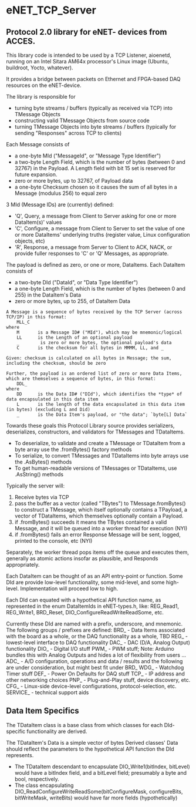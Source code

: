 # eNET_TCP_Server
## Protocol 2.0 library for eNET- devices from ACCES.

This library code is intended to be used by a TCP Listener, aioenetd, running on an Intel Sitara AM64x processor's Linux image (Ubuntu, buildroot, Yocto, whatever).

It provides a bridge between packets on Ethernet and FPGA-based DAQ resources on the eNET-device.

The library is responsible for 
* turning byte streams / buffers (typically as received via TCP) into TMessage Objects
* constructing valid TMessage Objects from source code
* turning TMessage Objects into byte streams / buffers (typically for sending "Responses" across TCP to clients)

Each Message consists of 
* a one-byte MId ("MessageId", or "Message Type Identifier")
* a two-byte Length Field, which is the number of bytes (between 0 and 32767) in the Payload.  A Length field with bit 15 set is reserved for future expansion.
* zero or more bytes, up to 32767, of Payload data
* a one-byte Checksum chosen so it causes the sum of all bytes in a Message (modulus 256) to equal zero

3 MId (Message IDs) are (currently) defined: 
* 'Q', Query, a message from Client to Server asking for one or more DataItem(s)' values
* 'C', Configure, a message from Client to Server to set the value of one or more DataItems' underlying truths (register value, Linux configuration objects, etc)
* 'R', Response, a message from Server to Client to ACK, NACK, or provide fuller responses to 'C' or 'Q' Messages, as appropriate.

The payload is defined as zero, or one or more, DataItems.
Each DataItem consists of
* a two-byte DId ("DataId", or "Data Type Identifier")
* a one-byte Length Field, which is the number of bytes (between 0 and 255) in the DataItem's Data
* zero or more bytes, up to 255, of DataItem Data
```
A Message is a sequence of bytes received by the TCP Server (across TCP/IP) in this format:
 	MLL_C
where
	M       is a Message ID# ("MId"), which may be mnemonic/logical
	LL      is the Length of an optional payload
	_        is zero or more bytes, the optional payload's data
	C       is the checksum for all bytes in MMMM, LL, and _

Given: checksum is calculated on all bytes in Message; the sum, including the checksum, should be zero

Further, the payload is an ordered list of zero or more Data Items, which are themselves a sequence of bytes, in this format:
	DDL_
where
	DD      is the Data ID# ("DId"), which identifies the *type* of data encapsulated in this data item
	L       is the length of the data encapsulated in this data item (in bytes) (excluding L and Did)
	_       is the Data Item's payload, or "the data"; `byte[L] Data`
```
Towards these goals this Protocol Library source provides serializers, deserializes, constructors, and validators for TMessages and TDataItems.
* To deserialize, to validate and create a TMessage or TDataItem from a byte array use the .fromBytes() factory methods
* To serialize, to convert TMessages and TDataItems into byte arrays use the .AsBytes() methods
* To get human-readable versions of TMessages or TDataItems, use .AsString() methods

Typically the server will:
1) Receive bytes via TCP
2) pass the buffer as a vector<byte> (called "TBytes") to TMessage.fromBytes() to construct a TMessage, which itself optionally contains a TPayload, a vector of TDataItems, which themselves optionally contain a Payload.
3) if .fromBytes() succeeds it means the TBytes contained a valid Message, and it will be queued into a worker thread for execution (NYI)
4) if .fromBytes() fails an error Response Message will be sent, logged, printed to the console, etc (NYI)

Separately, the worker thread pops items off the queue and executes them, generally as atomic actions insofar as plausible, and Responds appropriately.

Each DataItem can be thought of as an API entry-point or function.  Some DId are provide low-level functionality, some mid-level, and some high-level.  Implementation will proceed low to high.

Each DId can equated with a hypothetical API function name, as represented in the enum DataItemIds in eNET-types.h, like:
REG_Read1, REG_Write1, BRD_Reset, DIO_ConfigureReadWriteReadSome, etc.

Currently these DId are named with a prefix, underscore, and mnemonic.  The following groups / prefixes are defined:
BRD_ - Data Items associated with the board as a whole, or the DAQ functionality as a whole, TBD
REG_ - lowest-level interface to DAQ functionality
DAC_  - DAC (D/A, Analog Output) functionality
DIO_ - Digital I/O stuff
PWM_ - PWM stuff; Note: Arduino bundles this with Analog Outputs and hides a lot of flexibility from users ...
ADC_  - A/D configuration, operations and data / results
and the following are under consideration, but might best fit under BRD_
WDG_ - Watchdog Timer stuff
DEF_ - Power On Defaults for DAQ stuff
TCP_ - IP address and other networking choices
PNP_ - Plug-and-Play stuff, device discovery, etc.
CFG_ - Linux-side device-level configurations, protocol-selection, etc.
SERVICE_ - technical support aids

## Data Item Specifics
The TDataItem class is a base class from which classes for each DId-specific functionality are derived.  

The TDataItem's Data is a simple vector of bytes
Derived classes' Data should reflect the parameters to the hypothetical API function the DId represents.
* The TDataItem descendant to encapsulate DIO_Write1(bitIndex, bitLevel) would have a bitIndex field, and a bitLevel field; presumably a byte and bool, respectively.
* The class encapsulating DIO_ReadConfigureWriteReadSome(bitConfigureMask, configureBits, bitWriteMask, writeBits) would have far more fields (hypothetically)



